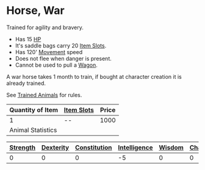 ---
---

# Horse, War

Trained for agility and bravery.

* Has 15 [HP](../../../../../Player%20Characters/Derived%20Statistics/Health%20Points.md)
* It's saddle bags carry 20 [Item Slots](../../../../../Player%20Characters/Derived%20Statistics/Item%20Slots.md). 
* Has 120' [Movement](../../../../../Game%20Procedures/Movement.md) speed
* Does not flee when danger is present.
* Cannot be used to pull a [Wagon](../250%20Coins/Wagon.md). 

A war horse takes 1 month to train, if bought at character creation it is already trained.

See [Trained Animals](../../../Trained%20Animals.md) for rules.

|Quantity of Item|[Item Slots](../../../../../Player%20Characters/Derived%20Statistics/Item%20Slots.md)|Price|
|----------------|----------|-----|
|1|--|1000|
|Animal Statistics|||

|[Strength](../../../../../Player%20Characters/Chosen%20Statistics/Strength.md)|[Dexterity](../../../../../Player%20Characters/Chosen%20Statistics/Dexterity.md)|[Constitution](../../../../../Player%20Characters/Chosen%20Statistics/Constitution.md)|[Intelligence](../../../../../Player%20Characters/Chosen%20Statistics/Intelligence.md)|[Wisdom](../../../../../Player%20Characters/Chosen%20Statistics/Wisdom.md)<br>|[Charisma](../../../../../Player%20Characters/Chosen%20Statistics/Charisma.md)<br>|
|--------|---------|------------|------------|------|--------|
|0|0|0|-5|0|0|
